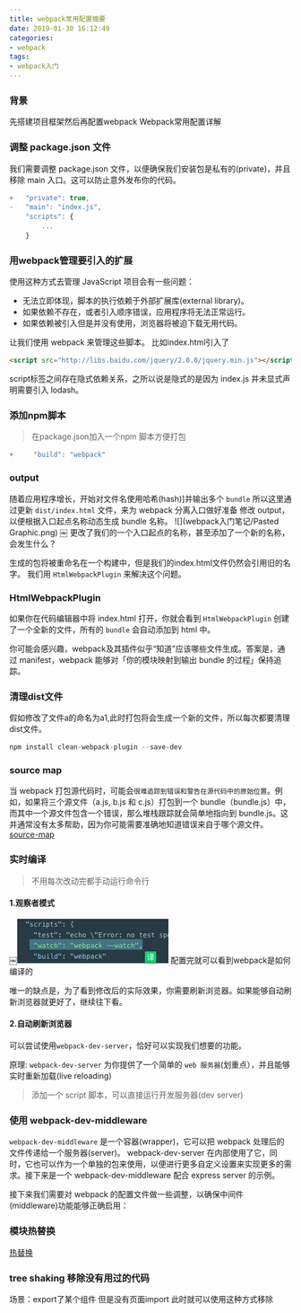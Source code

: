 ```yaml
---
title: webpack常用配置摘要
date: 2019-01-30 16:12:49
categories: 
- webpack
tags: 
- webpack入门
---
```



### 背景
先搭建项目框架然后再配置webpack
Webpack常用配置详解

### 调整 package.json 文件
我们需要调整 package.json 文件，以便确保我们安装包是私有的(private)，并且移除 main 入口。这可以防止意外发布你的代码。
```javascript
+   "private": true,
-   "main": "index.js",
    "scripts": {
        ...
    }
```

### 用webpack管理要引入的扩展
使用这种方式去管理 JavaScript 项目会有一些问题：
* 无法立即体现，脚本的执行依赖于外部扩展库(external library)。
* 如果依赖不存在，或者引入顺序错误，应用程序将无法正常运行。
* 如果依赖被引入但是并没有使用，浏览器将被迫下载无用代码。

让我们使用 webpack 来管理这些脚本。
比如index.html引入了
```html
<script src="http://libs.baidu.com/jquery/2.0.0/jquery.min.js"></script>
```
script标签之间存在隐式依赖关系，之所以说是隐式的是因为 index.js 并未显式声明需要引入 lodash。

### 添加npm脚本
> 在package.json加入一个npm 脚本方便打包

```javascript
+     "build": "webpack"
```

### output
随着应用程序增长，开始对文件名使用哈希(hash)]并输出多个 ``bundle``
所以这里通过更新 ``dist/index.html`` 文件，来为 webpack 分离入口做好准备
修改 output，以便根据入口起点名称动态生成 bundle 名称。
![](webpack入门笔记/Pasted Graphic.png)
￼
更改了我们的一个入口起点的名称，甚至添加了一个新的名称，会发生什么？

生成的包将被重命名在一个构建中，但是我们的index.html文件仍然会引用旧的名字。
我们用 ``HtmlWebpackPlugin`` 来解决这个问题。

### HtmlWebpackPlugin 
如果你在代码编辑器中将 index.html 打开，你就会看到 ``HtmlWebpackPlugin`` 创建了一个全新的文件，所有的 ``bundle`` 会自动添加到 html 中。

你可能会感兴趣，webpack及其插件似乎“知道”应该哪些文件生成。答案是，通过 manifest，webpack 能够对「你的模块映射到输出 bundle 的过程」保持追踪。

### 清理dist文件
假如修改了文件a的命名为a1,此时打包将会生成一个新的文件，所以每次都要清理dist文件。
```javascript
npm install clean-webpack-plugin --save-dev
```

### source map 
当 webpack 打包源代码时，可能会``很难追踪到错误和警告在源代码中的原始位置``。例如，如果将三个源文件（a.js, b.js 和 c.js）打包到一个 bundle（bundle.js）中，而其中一个源文件包含一个错误，那么堆栈跟踪就会简单地指向到 bundle.js。这并通常没有太多帮助，因为你可能需要准确地知道错误来自于哪个源文件。
[source-map](https://webpack.docschina.org/guides/development/#%E4%BD%BF%E7%94%A8-source-map)

### 实时编译 
> 不用每次改动完都手动运行命令行
#### 1.观察者模式
￼![](webpack入门笔记/webpackwatch.png)
配置完就可以看到webpack是如何编译的

唯一的缺点是，为了看到修改后的实际效果，你需要刷新浏览器。如果能够自动刷新浏览器就更好了，继续往下看。
#### 2.自动刷新浏览器
可以尝试使用``webpack-dev-server``，恰好可以实现我们想要的功能。

原理:
``webpack-dev-server`` 为你提供了一个简单的 ``web 服务器``(划重点），并且能够实时重新加载(live reloading)

> 添加一个 script 脚本，可以直接运行开发服务器(dev server)

### 使用 webpack-dev-middleware 
``webpack-dev-middleware`` 是一个容器(wrapper)，它可以把 webpack 处理后的文件传递给一个服务器(server)。 webpack-dev-server 在内部使用了它，同时，它也可以作为一个单独的包来使用，以便进行更多自定义设置来实现更多的需求。接下来是一个 webpack-dev-middleware 配合 express server 的示例。

接下来我们需要对 webpack 的配置文件做一些调整，以确保中间件(middleware)功能能够正确启用：

### 模块热替换
[热替换](https://webpack.docschina.org/guides/hot-module-replacement/#hmr-%E4%BF%AE%E6%94%B9%E6%A0%B7%E5%BC%8F%E8%A1%A8)

### tree shaking 移除没有用过的代码 
场景：export了某个组件 但是没有页面import
此时就可以使用这种方式移除












